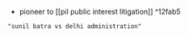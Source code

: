 - pioneer to [[pil public interest litigation]] ^12fab5

```query
"sunil batra vs delhi administration"
```
